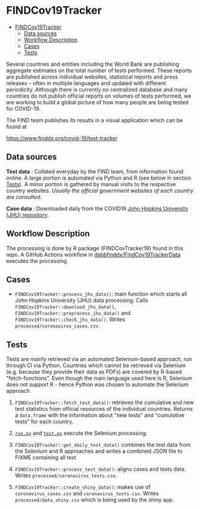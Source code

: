# FINDCov19Tracker

- [FINDCov19Tracker](#findcov19tracker)
  - [Data sources](#data-sources)
  - [Workflow Description](#workflow-description)
  - [Cases](#cases)
  - [Tests](#tests)

Several countries and entities including the World Bank are publishing aggregate estimates on the total number of tests performed.
These reports are published across individual websites, statistical reports and press releases – often in multiple languages and updated with different periodicity.
Although there is currently no centralized database and many countries do not publish official reports on volumes of tests performed, we are working to build a global picture of how many people are being tested for COVID-19.

The FIND team publishes its results in a visual application which can be found at

https://www.finddx.org/covid-19/test-tracker

## Data sources

**Test data** : Collated everyday by the FIND team, from information found online.
A large portion is automated via Python and R (see below in section [Tests](#tests)).
A minor portion is gathered by manual visits to the respective country websites.
_Usually the official government websites of each country are consulted._

**Case data** : Downloaded daily from the COVID19 [John Hopkins University (JHU) repository](https://github.com/CSSEGISandData/COVID-19).

## Workflow Description

The processing is done by R package {FINDCovTracker19} found in this repo.
A GitHub Actions workflow in [dsbbfinddx/FindCov19TrackerData](https://github.com/dsbbfinddx/FindCov19TrackerData) executes the processing.

## Cases

- `FINDCov19Tracker::process_jhu_data()`: main function which starts all John Hopkins University (JHU) data processing.
  Calls `FINDCov19Tracker::download_jhu_data()`, `FINDCov19Tracker::preprocess_jhu_data()` and `FINDCov19Tracker::check_jhu_data()`.
  Writes `processed/coronavirus_cases.csv`.

## Tests

Tests are mainly retrieved via an automated Selenium-based approach, run through CI via Python.
Countries which cannot be retrieved via Selenium (e.g. because they provide their data as PDFs) are covered by R-based "fetch-functions".
Even though the main language used here is R, Selenium does not support R - hence Python was chosen to automate the Selenium approach.

1. `FINDCov19Tracker::fetch_test_data()`: retrieves the cumulative and new test statistics from official resources of the individual countries.
   Returns a `data.frame` with the information about "new tests" and "cumulative tests" for each country.

1. [`run.py`](https://github.com/dsbbfinddx/FINDCov19TrackerData/blob/selenium/selenium/run.py) and [`test.py`](https://github.com/dsbbfinddx/FINDCov19TrackerData/blob/selenium/selenium/test.py) execute the Selenium processing.

1. `FINDCov19Tracker::get_daily_test_data()` combines the test data from the Selenium and R approaches and writes a combined JSON file to FIXME containing all test

1. `FINDCov19Tracker::process_test_data()`: aligns cases and tests data.
   Writes `processed/coronavirus_tests.csv`.

1. `FINDCov19Tracker::create_shiny_data()`: makes use of `coronavirus_cases.csv` and `coronavirus_tests.csv`.
   Writes `processed/data_shiny.csv` which is being used by the shiny app.
